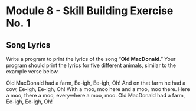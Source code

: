 # Module 8 - Skill Building Exercise No. 1

## Song Lyrics

Write a program to print the lyrics of the song “**Old MacDonald**.” Your program should print the lyrics for five different animals, similar to the example verse below.

Old MacDonald had a farm, Ee-igh, Ee-igh, Oh! And on that farm he had a cow, Ee-igh, Ee-igh, Oh! With a moo, moo here and a moo, moo there. Here a moo, there a moo, everywhere a moo, moo. Old MacDonald had a farm, Ee-igh, Ee-igh, Oh!